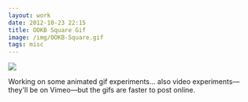 ```yaml
---
layout: work
date: 2012-10-23 22:15
title: OOKB Square Gif
image: /img/OOKB-Square.gif
tags: misc
---
```


![](https://dl.dropbox.com/s/hdo6lmxrmtjlg7l/OOKB-Square.gif)

Working on some animated gif experiments… also video experiments—they'll be on Vimeo—but the gifs are faster to post online.